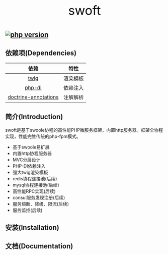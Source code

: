 <p align="center" style="color: black;font-size: 40px;">
     swoft
</p>


[![php version](https://img.shields.io/badge/php-7.0-blue.svg)](http://php.net/)
------------

依赖项(Dependencies)
------------

|依赖|  特性|
|:---:|:---:|
|[twig](https://github.com/twigphp/Twig)|渲染模板|
| [php-di](https://github.com/PHP-DI/PHP-DI)  |  依赖注入|
|[doctrine-annotations](https://github.com/doctrine/annotations)|注解解析|



简介(Introduction)
------------
swoft是基于swoole协程的高性能PHP微服务框架，内置http服务器。框架全协程实现，性能完胜传统的php-fpm模式。

- 基于swoole易扩展
- 内置http协程服务器
- MVC分层设计
- PHP-DI依赖注入
- 强大twig渲染模板
- redis协程连接池(后续)
- mysql协程连接池(后续)
- 高性能RPC实现(后续)
- consul服务发现注册(后续)
- 服务熔断、降级、限流(后续)
- 服务监控(后续)

安装(Installation)
------------


文档(Documentation)
-------------
